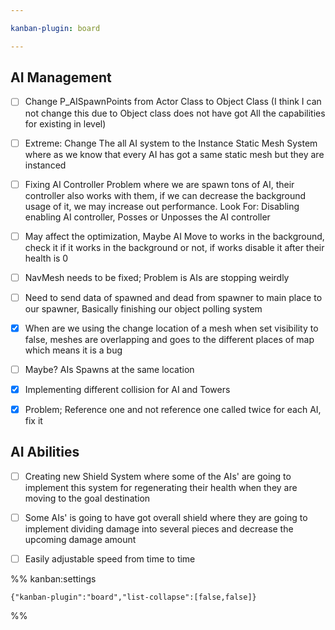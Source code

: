 ```yaml
---

kanban-plugin: board

---
```


## AI Management

- [ ] Change P_AISpawnPoints from Actor Class to Object Class (I think I can not change this due to Object class does not have got All the capabilities for existing in level)
- [ ] Extreme: Change The all AI system to the Instance Static Mesh System where as we know that every AI has got a same static mesh but they are instanced
- [ ] Fixing AI Controller Problem where we are spawn tons of AI, their controller also works with them, if we can decrease the background usage of it, we may increase out performance.
	Look For: Disabling enabling AI controller, Posses or Unposses the AI controller
- [ ] May affect the optimization, Maybe AI Move to works in the background, check it if it works in the background or not, if works disable it after their health is 0
- [ ] NavMesh needs to be fixed; Problem is AIs are stopping weirdly
- [ ] Need to send data of spawned and dead from spawner to main place to our spawner, Basically finishing our object polling system
- [x] When are we using the change location of a mesh when set visibility to false, meshes are overlapping and goes to the different places of map which means it is a bug
- [ ] Maybe?
	AIs Spawns at the same location
- [x] Implementing different collision for AI and Towers
- [x] Problem; Reference one and not reference one called twice for each AI, fix it


## AI Abilities

- [ ] Creating new Shield System where some of the AIs' are going to implement this system for regenerating their health when they are moving to the goal destination
- [ ] Some AIs' is going to have got overall shield where they are going to implement dividing damage into several pieces and decrease the upcoming damage amount
- [ ] Easily adjustable speed from time to time




%% kanban:settings
```
{"kanban-plugin":"board","list-collapse":[false,false]}
```
%%
